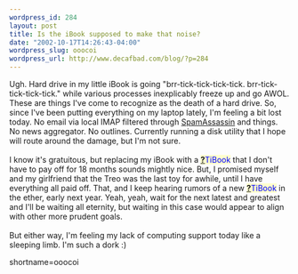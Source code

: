 ```yaml
--- 
wordpress_id: 284
layout: post
title: Is the iBook supposed to make that noise?
date: "2002-10-17T14:26:43-04:00"
wordpress_slug: ooocoi
wordpress_url: http://www.decafbad.com/blog/?p=284
---
```

Ugh.  Hard drive in my little iBook is going "brr-tick-tick-tick-tick.  brr-tick-tick-tick-tick." while various processes inexplicably freeze up and go AWOL.  These are things I've come to recognize as the death of a hard drive.  So, since I've been putting everything on my laptop lately, I'm feeling a bit lost today.  No email via local IMAP filtered through <a href="http://www.decafbad.com/twiki/bin/view/Main/SpamAssassin">SpamAssassin</a> and things.  No news aggregator.  No outlines.  Currently running a disk utility that I hope will route around the damage, but I'm not sure.
<br /><br />
I know it's gratuitous, but replacing my iBook with a <span style='background : #FFFFCE;'><a href="http://www.decafbad.com/twiki/bin/edit/Main/TiBook?topicparent=Main.FilterData"><b>?</b></a><font color="#0000FF">TiBook</font></span> that I don't have to pay off for 18 months sounds mightly nice.  But, I promised myself and my girlfriend that the Treo was the last toy for awhile, until I have everything all paid off.  That, and I keep hearing rumors of a new <span style='background : #FFFFCE;'><a href="http://www.decafbad.com/twiki/bin/edit/Main/TiBook?topicparent=Main.FilterData"><b>?</b></a><font color="#0000FF">TiBook</font></span> in the ether, early next year.  Yeah, yeah, wait for the next latest and greatest and I'll be waiting all eternity, but waiting in this case would appear to align with other more prudent goals.
<br /><br />
But either way, I'm feeling my lack of computing support today like a sleeping limb.  I'm such a dork :)
<!--more-->
shortname=ooocoi
